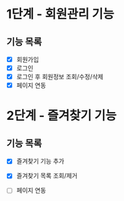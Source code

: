 # 1단계 - 회원관리 기능

## 기능 목록

- [x] 회원가입
- [x] 로그인
- [x] 로그인 후 회원정보 조회/수정/삭제
- [x] 페이지 연동

# 2단계 - 즐겨찾기 기능

## 기능 목록

- [x] 즐겨찾기 기능 추가
- [x] 즐겨찾기 목록 조회/제거 
- [ ] 페이지 연동

